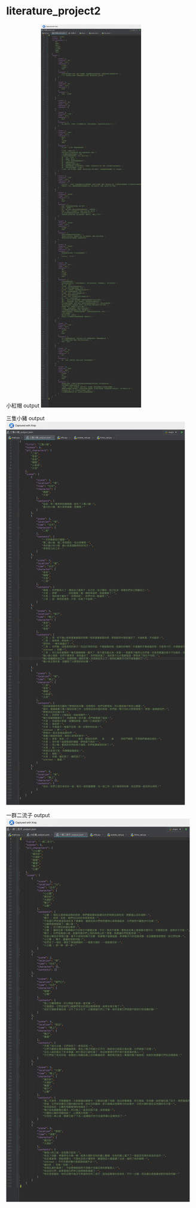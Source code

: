 # literature_project2


小紅帽 output
![image](https://github.com/yakiyang/literature_project2/blob/master/%E5%B0%8F%E7%B4%85%E5%B8%BD.jpg)


三隻小豬 output
![image](https://github.com/yakiyang/literature_project2/blob/master/%E4%B8%89%E9%9A%BB%E5%B0%8F%E8%B1%AC.jpg)


一群二流子 output
![image](https://github.com/yakiyang/literature_project2/blob/master/%E4%B8%80%E7%BE%A4%E4%BA%8C%E6%B5%81%E5%AD%90.jpg)
